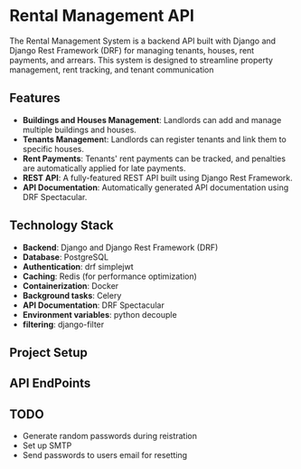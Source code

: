 # Rental Management API
The Rental Management System is a backend API built with Django and Django Rest Framework (DRF) for managing tenants, houses, rent payments, and arrears. This system is designed to streamline property management, rent tracking, and tenant communication

## Features
- **Buildings and Houses Management**: Landlords can add and manage multiple buildings and houses.
- **Tenants Managemen**t: Landlords can register tenants and link them to specific houses.
- **Rent Payments**: Tenants' rent payments can be tracked, and penalties are automatically applied for late payments.
- **REST API**: A fully-featured REST API built using Django Rest Framework.
- **API Documentation**: Automatically generated API documentation using DRF Spectacular.

## Technology Stack
- **Backend**: Django and Django Rest Framework (DRF)
- **Database**: PostgreSQL
- **Authentication**: drf simplejwt
- **Caching**: Redis (for performance optimization)
- **Containerization**: Docker
- **Background tasks**: Celery
- **API Documentation**: DRF Spectacular
- **Environment variables**: python decouple
- **filtering**: django-filter

## Project Setup

## API EndPoints

## TODO
- Generate random passwords during reistration
- Set up SMTP
- Send passwords to users email for resetting 
